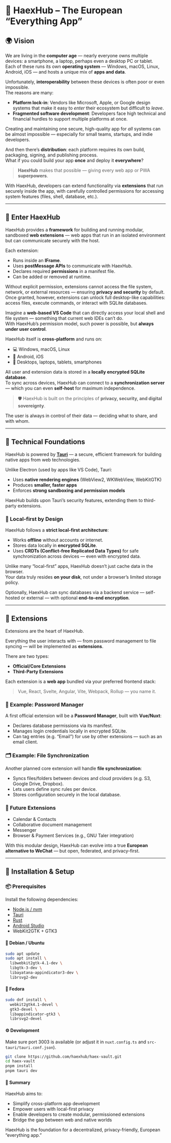 # 🧩 HaexHub – The European “Everything App”

## 🌍 Vision

We are living in the **computer age** — nearly everyone owns multiple devices: a smartphone, a laptop, perhaps even a desktop PC or tablet.  
Each of these runs its own **operating system** — Windows, macOS, Linux, Android, iOS — and hosts a unique mix of **apps and data**.

Unfortunately, **interoperability** between these devices is often poor or even impossible.  
The reasons are many:

- **Platform lock-in**: Vendors like Microsoft, Apple, or Google design systems that make it easy to _enter_ their ecosystem but difficult to _leave_.
- **Fragmented software development**: Developers face high technical and financial hurdles to support multiple platforms at once.

Creating and maintaining one secure, high-quality app for _all_ systems can be almost impossible — especially for small teams, startups, and indie developers.

And then there’s **distribution**: each platform requires its own build, packaging, signing, and publishing process.  
What if you could build your app **once** and deploy it **everywhere**?

> **HaexHub** makes that possible — giving every web app or PWA **superpowers**.

With HaexHub, developers can extend functionality via **extensions** that run securely inside the app, with carefully controlled permissions for accessing system features (files, shell, database, etc.).

---

## 🚀 Enter HaexHub

HaexHub provides a **framework** for building and running modular, sandboxed **web extensions** — web apps that run in an isolated environment but can communicate securely with the host.

Each extension:

- Runs inside an **IFrame**.
- Uses **postMessage APIs** to communicate with HaexHub.
- Declares required **permissions** in a manifest file.
- Can be added or removed at runtime.

Without explicit permission, extensions cannot access the file system, network, or external resources — ensuring **privacy and security** by default.  
Once granted, however, extensions can unlock full desktop-like capabilities:  
access files, execute commands, or interact with SQLite databases.

Imagine a **web-based VS Code** that can directly access your local shell and file system — something that current web IDEs can’t do.  
With HaexHub’s permission model, such power is possible, but **always under user control**.

HaexHub itself is **cross-platform** and runs on:

- 💻 Windows, macOS, Linux
- 📱 Android, iOS
- 🧠 Desktops, laptops, tablets, smartphones

All user and extension data is stored in a **locally encrypted SQLite database**.  
To sync across devices, HaexHub can connect to a **synchronization server** — which you can even **self-host** for maximum independence.

> 🛡️ HaexHub is built on the principles of **privacy, security, and digital sovereignty**.

The user is always in control of their data — deciding what to share, and with whom.

---

## 🧠 Technical Foundations

HaexHub is powered by **[Tauri](https://v2.tauri.app/)** — a secure, efficient framework for building native apps from web technologies.

Unlike Electron (used by apps like VS Code), Tauri:

- Uses **native rendering engines** (WebView2, WKWebView, WebKitGTK)
- Produces **smaller, faster apps**
- Enforces **strong sandboxing and permission models**

HaexHub builds upon Tauri’s security features, extending them to third-party extensions.

### 🏡 Local-first by Design

HaexHub follows a **strict local-first architecture**:

- Works **offline** without accounts or internet.
- Stores data locally in **encrypted SQLite**.
- Uses **CRDTs (Conflict-free Replicated Data Types)** for safe synchronization across devices — even with encrypted data.

Unlike many “local-first” apps, HaexHub doesn’t just cache data in the browser.  
Your data truly resides **on your disk**, not under a browser’s limited storage policy.

Optionally, HaexHub can sync databases via a backend service — self-hosted or external — with optional **end-to-end encryption**.

---

## 🧩 Extensions

Extensions are the heart of HaexHub.

Everything the user interacts with — from password management to file syncing — will be implemented as **extensions**.

There are two types:

- **Official/Core Extensions**
- **Third-Party Extensions**

Each extension is a **web app** bundled via your preferred frontend stack:

> Vue, React, Svelte, Angular, Vite, Webpack, Rollup — you name it.

### 🔐 Example: Password Manager

A first official extension will be a **Password Manager**, built with **Vue/Nuxt**:

- Declares database permissions via its manifest.
- Manages login credentials locally in encrypted SQLite.
- Can tag entries (e.g. “Email”) for use by other extensions — such as an email client.

### 🗂 Example: File Synchronization

Another planned core extension will handle **file synchronization**:

- Syncs files/folders between devices and cloud providers (e.g. S3, Google Drive, Dropbox).
- Lets users define sync rules per device.
- Stores configuration securely in the local database.

### 💬 Future Extensions

- Calendar & Contacts
- Collaborative document management
- Messenger
- Browser & Payment Services (e.g., GNU Taler integration)

With this modular design, HaexHub can evolve into a true **European alternative to WeChat** — but open, federated, and privacy-first.

---

## 🧰 Installation & Setup

### 📦 Prerequisites

Install the following dependencies:

- [Node.js / nvm](https://nodejs.org/en/download)
- [Tauri](https://v2.tauri.app/start/prerequisites/)
- [Rust](https://v2.tauri.app/start/prerequisites/#rust)
- [Android Studio](https://developer.android.com/studio?hl=de)
- WebKit2GTK + GTK3

#### 🐧 Debian / Ubuntu

```bash
sudo apt update
sudo apt install \
  libwebkit2gtk-4.1-dev \
  libgtk-3-dev \
  libayatana-appindicator3-dev \
  librsvg2-dev
```

#### 🦊 Fedora

```bash
sudo dnf install \
  webkit2gtk4.1-devel \
  gtk3-devel \
  libappindicator-gtk3 \
  librsvg2-devel
```

#### ⚙️ Development

Make sure port 3003 is available (or adjust it in `nuxt.config.ts` and `src-tauri/tauri.conf.json`).

```bash
git clone https://github.com/haexhub/haex-vault.git
cd haex-vault
pnpm install
pnpm tauri dev
```

#### 🧭 Summary

HaexHub aims to:

- Simplify cross-platform app development
- Empower users with local-first privacy
- Enable developers to create modular, permissioned extensions
- Bridge the gap between web and native worlds

HaexHub is the foundation for a decentralized, privacy-friendly, European “everything app.”
